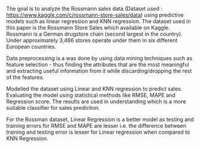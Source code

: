 The goal is to analyze the Rossmann sales data (Dataset used : https://www.kaggle.com/c/rossmann-store-sales/data) using predictive models such as linear regression and KNN regression. The dataset used in this paper is the Rossmann Store Sales which available on Kaggle. Rossmann is a German drugstore chain (second largest in the country). Under approximately 3,466 stores operate under them in six different European countries.

Data preprocessing is a was done by using data mining techniques such as feature selection -  thus finding the attributes that are the most meaningful and extracting useful information from it while discarding/dropping the rest of the features.

Modelled the dataset using Linear and KNN regression to predict sales. Evaluating the model using statistical methods like RMSE, MAPE and Regression score. The results are used in understanding which is a more suitable classifier for sales prediction.

For the Rossman dataset, Linear Regression is a better model as testing and training errors for RMSE and MAPE are lesser i.e. the difference between training and testing error is lesser for Linear regression when compared to KNN Regression. 
